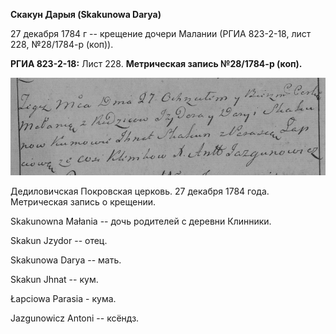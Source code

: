 **Скакун Дарыя (Skakunowa Darya)**

27 декабря 1784 г -- крещение дочери Малании (РГИА 823-2-18, лист 228,
№28/1784-р (коп)).

**РГИА 823-2-18:** Лист 228. **Метрическая запись №28/1784-р (коп).**

![](./media/dac15dec9d2abe5832a345d9074d8d3098672bbf.png)

Дедиловичская Покровская церковь. 27 декабря 1784 года. Метрическая
запись о крещении.

Skakunowna Małania -- дочь родителей с деревни Клинники.

Skakun Jzydor -- отец.

Skakunowa Darya -- мать.

Skakun Jhnat -- кум.

Łapciowa Parasia - кума.

Jazgunowicz Antoni -- ксёндз.

